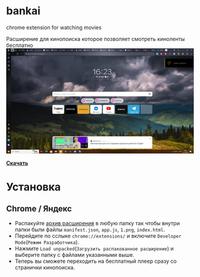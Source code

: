 # bankai
 chrome extension for watching movies

Расширение для кинопоиска которое позволяет смотреть киноленты бесплатно
![](https://github.com/Asura-code/react-resume/blob/main/public/tenor3.gif)

[**Скачать**](https://github.com/Asura-code/bankai/releases/tag/1.0.0)

# Установка
## Chrome / Яндекс
* Распакуйте [архив расширения](https://github.com/Asura-code/bankai/releases/tag/1.0.0) в любую папку так чтобы внутри папки были файлы `manifest.json`, `app.js`, `1.png`, `index.html`.
* Перейдите по сслыке `chrome://extensions/` и включите `Developer Mode`(`Режим Разработчика`).
* Нажмите `Load unpacked`(`Загрузить распакованное расширение`) и выберите папку с файлами указанными выше.
* Теперь вы сможете переходить на бесплатный плеер сразу со странички кинопоиска.
